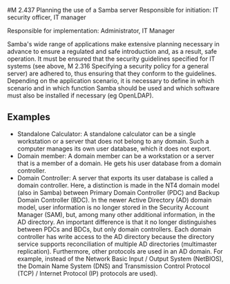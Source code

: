 #M 2.437 Planning the use of a Samba server
Responsible for initiation: IT security officer, IT manager

Responsible for implementation: Administrator, IT Manager

Samba's wide range of applications make extensive planning necessary in advance to ensure a regulated and safe introduction and, as a result, safe operation. It must be ensured that the security guidelines specified for IT systems (see above, M 2.316 Specifying a security policy for a general server) are adhered to, thus ensuring that they conform to the guidelines. Depending on the application scenario, it is necessary to define in which scenario and in which function Samba should be used and which software must also be installed if necessary (eg OpenLDAP).



## Examples 
* Standalone Calculator: A standalone calculator can be a single workstation or a server that does not belong to any domain. Such a computer manages its own user database, which it does not export.
* Domain member: A domain member can be a workstation or a server that is a member of a domain. He gets his user database from a domain controller.
* Domain Controller: A server that exports its user database is called a domain controller. Here, a distinction is made in the NT4 domain model (also in Samba) between Primary Domain Controller (PDC) and Backup Domain Controller (BDC). In the newer Active Directory (AD) domain model, user information is no longer stored in the Security Account Manager (SAM), but, among many other additional information, in the AD directory. An important difference is that it no longer distinguishes between PDCs and BDCs, but only domain controllers. Each domain controller has write access to the AD directory because the directory service supports reconciliation of multiple AD directories (multimaster replication). Furthermore, other protocols are used in an AD domain. For example, instead of the Network Basic Input / Output System (NetBIOS), the Domain Name System (DNS) and Transmission Control Protocol (TCP) / Internet Protocol (IP) protocols are used).




